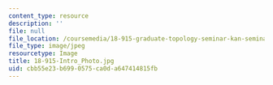 ```yaml
---
content_type: resource
description: ''
file: null
file_location: /coursemedia/18-915-graduate-topology-seminar-kan-seminar-fall-2014/cbb55e23b6990575ca0da647414815fb_18-915-Intro_Photo.jpg
file_type: image/jpeg
resourcetype: Image
title: 18-915-Intro_Photo.jpg
uid: cbb55e23-b699-0575-ca0d-a647414815fb
---
```

